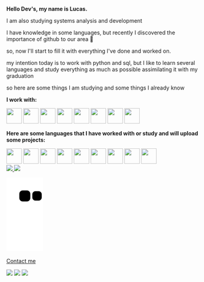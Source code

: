 **Hello Dev's, my name is Lucas.**

 I am also studying systems analysis and development 

 I have knowledge in some languages, but recently I discovered the importance of github to our area 🥲

 so, now I'll start to fill it with everything I've done and worked on.

 my intention today is to work with python and sql, but I like to learn several languages and study everything as much as possible assimilating it with my graduation

 so here are some things I am studying and some things I already know 


**I work with:** 

<img src="https://cdn.jsdelivr.net/gh/devicons/devicon/icons/python/python-original.svg" width="40" height="40"/>
<img src="https://cdn.jsdelivr.net/gh/devicons/devicon/icons/bash/bash-original.svg" width="40" height="40"/> 
<img src="https://cdn.jsdelivr.net/gh/devicons/devicon/icons/centos/centos-original.svg" width="40" height="40"/> 
<img src="https://cdn.jsdelivr.net/gh/devicons/devicon/icons/linux/linux-original.svg" width="40" height="40"/> 
<img src="https://cdn.jsdelivr.net/gh/devicons/devicon/icons/mongodb/mongodb-plain.svg" width="40" height="40"/> 
<img src="https://cdn.jsdelivr.net/gh/devicons/devicon/icons/oracle/oracle-original.svg" width="40" height="40"/> 
<img src="https://cdn.jsdelivr.net/gh/devicons/devicon/icons/postgresql/postgresql-plain.svg" width="40" height="40"/> 
<img src="https://cdn.jsdelivr.net/gh/devicons/devicon/icons/mysql/mysql-plain.svg" width="40" height="40"/> 


**Here are some languages that I have worked with or study and will upload some projects:**

<img src="https://cdn.jsdelivr.net/gh/devicons/devicon/icons/c/c-original.svg" width="40" height="40"/> 
<img src="https://cdn.jsdelivr.net/gh/devicons/devicon/icons/csharp/csharp-plain.svg" width="40" height="40"/> 
<img src="https://cdn.jsdelivr.net/gh/devicons/devicon/icons/html5/html5-original.svg" width="40" height="40"/> 
<img src="https://cdn.jsdelivr.net/gh/devicons/devicon/icons/javascript/javascript-original.svg" width="40" height="40"/> 
<img src="https://cdn.jsdelivr.net/gh/devicons/devicon/icons/css3/css3-original.svg" width="40" height="40"/> 
<img src="https://cdn.jsdelivr.net/gh/devicons/devicon/icons/python/python-original.svg" width="40" height="40"/> 
<img src="https://cdn.jsdelivr.net/gh/devicons/devicon/icons/androidstudio/androidstudio-original.svg" width="40" height="40"/> 
<img src="https://cdn.jsdelivr.net/gh/devicons/devicon/icons/java/java-original-wordmark.svg" width="40" height="40"/> 
<img src="https://cdn.jsdelivr.net/gh/devicons/devicon/icons/amazonwebservices/amazonwebservices-original.svg" width="40" height="40"/>


<div>
<a href="https://github.com/iFallenHunt">
<img height="150em" src="https://github-readme-stats.vercel.app/api/top-langs/?username=iFallenHunt&layout=compact&langs_count=7&theme=dark"/>
<img height="150em" src="https://github-readme-stats.vercel.app/api?username=iFallenHunt&show_icons=true&theme=dark&include_all_commits=true&count_private=true"/>
</div>

   
![Snake animation](https://github.com/iFallenHunt/iFallenHunt/blob/output/github-contribution-grid-snake.svg)   



Contact me
 
<div>
<a href="https://instagram.com/slucasxs" target="_blank"><img src="https://img.shields.io/badge/-Instagram-%23E4405F?style=for-the-badge&logo=instagram&logoColor=white" target="_blank"></a>
<a href = "mailto:luksantos.silva@gmail.com"><img src="https://img.shields.io/badge/Gmail-D14836?style=for-the-badge&logo=gmail&logoColor=white" target="_blank"></a>
<a href="https://www.linkedin.com/in/santos-lucas96/" target="_blank"><img src="https://img.shields.io/badge/-LinkedIn-%230077B5?style=for-the-badge&logo=linkedin&logoColor=white" target="_blank"></a>   
</div>



   
   
   
   
<!--
**iFallenHunt/iFallenHunt** is a ✨ _special_ ✨ repository because its `README.md` (this file) appears on your GitHub profile.

Here are some ideas to get you started:

- 🔭 I’m currently working on ...
- 🌱 I’m currently learning ...
- 👯 I’m looking to collaborate on ...
- 🤔 I’m looking for help with ...
- 💬 Ask me about ...
- 📫 How to reach me: ...
- 😄 Pronouns: ...
- ⚡ Fun fact: ...
-->
